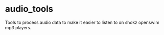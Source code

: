 # audio_tools
Tools to process audio data to make it easier to listen to on shokz openswim mp3 players.
